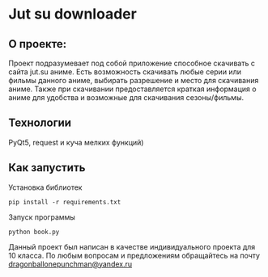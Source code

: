 # Jut su downloader

## О проекте:

Проект подразумевает под собой приложение способное скачивать с сайта jut.su аниме. Есть возможность скачивать любые серии или фильмы данного аниме, выбирать разрешение и место для скачивания аниме. Также при скачивании предоставляется краткая информация о аниме для удобства и возможные для скачивания сезоны/фильмы.

## Технологии

PyQt5, request и куча мелких функций)

## Как запустить

Установка библиотек

```
pip install -r requirements.txt
```

Запуск программы

```
python book.py
```

Данный проект был написан в качестве индивидуального проекта для 10 класса.
По любым вопросам и предложениям обращайтесь на почту dragonballonepunchman@yandex.ru
